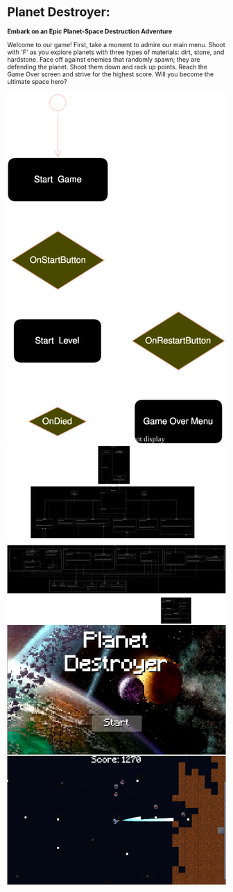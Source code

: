 # Planet Destroyer:
**Embark on an Epic Planet-Space Destruction Adventure**

Welcome to our game! First, take a moment to admire our main menu. Shoot with 'F' as you explore planets with three types of materials: dirt, stone, and hardstone. Face off against enemies that randomly spawn; they are defending the planet. Shoot them down and rack up points. Reach the Game Over screen and strive for the highest score. Will you become the ultimate space hero?

<img src="./Images/GameFlow.svg">
<img src="./Images/Intergrated Gameplay Systems UML.svg">
<img src="./Images/Planet_Destroyer_Menu.png">
<img src="./Images/gamescreen.png">
